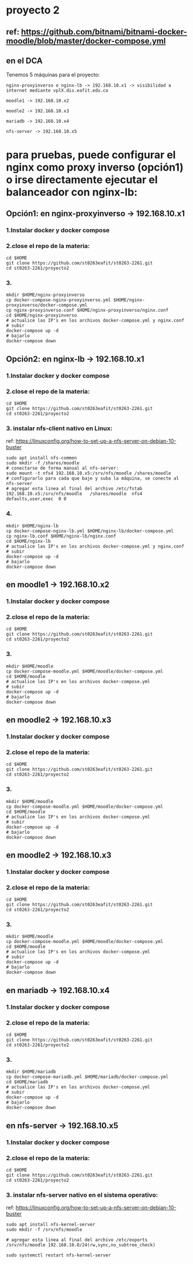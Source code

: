 # proyecto 2

## ref: https://github.com/bitnami/bitnami-docker-moodle/blob/master/docker-compose.yml

## en el DCA

Tenemos 5 máquinas para el proyecto:

    nginx-proxyinverso o nginx-lb -> 192.168.10.x1 -> visibilidad a internet mediante vplX.dis.eafit.edu.co

    moodle1 -> 192.168.10.x2

    moodle2 -> 192.168.10.x3

    mariadb -> 192.168.10.x4

    nfs-server -> 192.168.10.x5

# para pruebas, puede configurar el nginx como proxy inverso (opción1) o irse directamente ejecutar el balanceador con nginx-lb:

## Opción1: en nginx-proxyinverso -> 192.168.10.x1

### 1.Instalar docker y docker compose
### 2.close el repo de la materia:
    cd $HOME
    git clone https://github.com/st0263eafit/st0263-2261.git
    cd st0263-2261/proyecto2
### 3.
    mkdir $HOME/nginx-proxyinverso
    cp docker-compose-nginx-proxyinverso.yml $HOME/nginx-proxyinverso/docker-compose.yml
    cp nginx-proxyinverso.conf $HOME/nginx-proxyinverso/nginx.conf
    cd $HOME/nginx-proxyinverso
    # actualice las IP's en los archivos docker-compose.yml y nginx.conf
    # subir
    docker-compose up -d
    # bajarlo
    docker-compose down

## Opción2: en nginx-lb -> 192.168.10.x1

### 1.Instalar docker y docker compose
### 2.close el repo de la materia:
    cd $HOME
    git clone https://github.com/st0263eafit/st0263-2261.git
    cd st0263-2261/proyecto2

### 3. instalar nfs-client nativo en Linux:
ref: https://linuxconfig.org/how-to-set-up-a-nfs-server-on-debian-10-buster

    sudo apt install nfs-common
    sudo mkdir -f /shares/moodle
    # conectarse de forma manual al nfs-server:
    sudo mount -t nfs4 192.168.10.x5:/srv/nfs/moodle /shares/moodle
    # configurarlo para cada que baje y suba la máquina, se conecte al nfs-server
    # agregar esta linea al final del archivo /etc/fstab
    192.168.10.x5:/srv/nfs/moodle	/shares/moodle	nfs4	defaults,user,exec	0 0

### 4.  
    mkdir $HOME/nginx-lb
    cp docker-compose-nginx-lb.yml $HOME/nginx-lb/docker-compose.yml
    cp nginx-lb.conf $HOME/nginx-lb/nginx.conf
    cd $HOME/nginx-lb
    # actualice las IP's en los archivos docker-compose.yml y nginx.conf
    # subir
    docker-compose up -d
    # bajarlo
    docker-compose down

## en moodle1 -> 192.168.10.x2
### 1.Instalar docker y docker compose
### 2.close el repo de la materia:
    cd $HOME
    git clone https://github.com/st0263eafit/st0263-2261.git
    cd st0263-2261/proyecto2
### 3.
    mkdir $HOME/moodle
    cp docker-compose-moodle.yml $HOME/moodle/docker-compose.yml
    cd $HOME/moodle
    # actualice las IP's en los archivos docker-compose.yml
    # subir
    docker-compose up -d
    # bajarlo
    docker-compose down

## en moodle2 -> 192.168.10.x3
### 1.Instalar docker y docker compose
### 2.close el repo de la materia:
    cd $HOME
    git clone https://github.com/st0263eafit/st0263-2261.git
    cd st0263-2261/proyecto2
### 3.
    mkdir $HOME/moodle
    cp docker-compose-moodle.yml $HOME/moodle/docker-compose.yml
    cd $HOME/moodle
    # actualice las IP's en los archivos docker-compose.yml
    # subir
    docker-compose up -d
    # bajarlo
    docker-compose down

## en moodle2 -> 192.168.10.x3
### 1.Instalar docker y docker compose
### 2.close el repo de la materia:
    cd $HOME
    git clone https://github.com/st0263eafit/st0263-2261.git
    cd st0263-2261/proyecto2
### 3.
    mkdir $HOME/moodle
    cp docker-compose-moodle.yml $HOME/moodle/docker-compose.yml
    cd $HOME/moodle
    # actualice las IP's en los archivos docker-compose.yml
    # subir
    docker-compose up -d
    # bajarlo
    docker-compose down

## en mariadb -> 192.168.10.x4

### 1.Instalar docker y docker compose
### 2.close el repo de la materia:
    cd $HOME
    git clone https://github.com/st0263eafit/st0263-2261.git
    cd st0263-2261/proyecto2
### 3.
    mkdir $HOME/mariadb
    cp docker-compose-mariadb.yml $HOME/mariadb/docker-compose.yml
    cd $HOME/mariadb
    # actualice las IP's en los archivos docker-compose.yml
    # subir
    docker-compose up -d
    # bajarlo
    docker-compose down

## en nfs-server -> 192.168.10.x5

### 1.Instalar docker y docker compose
### 2.close el repo de la materia:
    cd $HOME
    git clone https://github.com/st0263eafit/st0263-2261.git
    cd st0263-2261/proyecto2

### 3. instalar nfs-server nativo en el sistema operativo:

ref: https://linuxconfig.org/how-to-set-up-a-nfs-server-on-debian-10-buster

    sudo apt install nfs-kernel-server
    sudo mkdir -f /srv/nfs/moodle

    # agregar esta linea al final del archivo /etc/exports
    /srv/nfs/moodle 192.168.10.0/24(rw,sync,no_subtree_check)

    sudo systemctl restart nfs-kernel-server